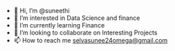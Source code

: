 - 👋 Hi, I’m @suneethi
- 👀 I’m interested in Data Science and finance
- 🌱 I’m currently learning Finance
- 💞️ I’m looking to collaborate on Interesting Projects
- 📫 How to reach me selvasunee24omega@gmail.com

<!---
suneethi/suneethi is a ✨ special ✨ repository because its `README.md` (this file) appears on your GitHub profile.
You can click the Preview link to take a look at your changes.
--->
